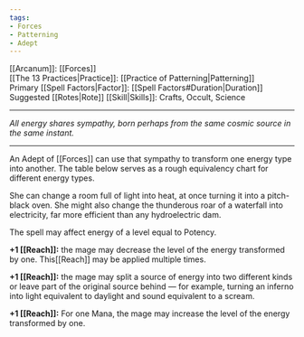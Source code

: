 ```yaml
---
tags:
- Forces
- Patterning
- Adept
---
```


[[Arcanum]]: [[Forces]]\
[[The 13 Practices|Practice]]: [[Practice of Patterning|Patterning]]\
Primary [[Spell Factors|Factor]]: [[Spell Factors#Duration|Duration]]\
Suggested [[Rotes|Rote]] [[Skill|Skills]]: Crafts, Occult, Science

---

_All energy shares sympathy, born perhaps from the same cosmic source in the same instant._

---

An Adept of [[Forces]] can use that sympathy to transform one energy type into another. The table below serves as a rough equivalency chart for different energy types.

She can change a room full of light into heat, at once turning it into a pitch-black oven. She might also change the thunderous roar of a waterfall into electricity, far more efficient than any hydroelectric dam. 

The spell may affect energy of a level equal to Potency.

**+1 [[Reach]]:** the mage may decrease the level of the energy transformed by one. This[[Reach]] may be applied multiple times.

**+1 [[Reach]]:** the mage may split a source of energy into two different kinds or leave part of the original source behind — for example, turning an inferno into light equivalent to daylight and sound equivalent to a scream.

**+1 [[Reach]]:** For one Mana, the mage may increase the level of the energy transformed by one.
